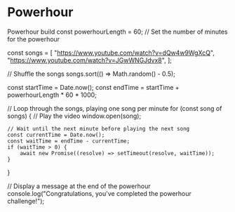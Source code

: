 # Powerhour
Powerhour build
const powerhourLength = 60; // Set the number of minutes for the powerhour

const songs = [
    "https://www.youtube.com/watch?v=dQw4w9WgXcQ",
    "https://www.youtube.com/watch?v=JGwWNGJdvx8",
];

// Shuffle the songs
songs.sort(() => Math.random() - 0.5);

const startTime = Date.now();
const endTime = startTime + powerhourLength * 60 * 1000;

// Loop through the songs, playing one song per minute
for (const song of songs) {
    // Play the video
    window.open(song);

    // Wait until the next minute before playing the next song
    const currentTime = Date.now();
    const waitTime = endTime - currentTime;
    if (waitTime > 0) {
        await new Promise((resolve) => setTimeout(resolve, waitTime));
    }
}

// Display a message at the end of the powerhour
console.log("Congratulations, you've completed the powerhour challenge!");
